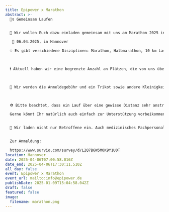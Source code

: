 ```yaml
---
title: Epipower x Marathon
abstract: >-
  🏃‍♀️ Gemeinsam Laufen


  🌟 Wir wollen Euch dazu einladen gemeinsam mit uns am Marathon 2025 in Hannover teilzunehmen.

   📅 06.04.2025, in Hannover

  💡 Es gibt verschiedene Disziplinen: Marathon, Halbmarathon, 10 km Lauf, 10 km Walk und 10 km Nordic Walking.

   

  ❗️ Aktuell haben wir eine begrenzte Anzahl an Plätzen, die von uns übernommen werden. Es gilt: “Wer zuerst kommt, malt zuerst.” 

   

  💸 Wir werden die Anmeldegebühr und ein Trikot sowie andere Kleinigkeiten für Euch übernehmen. Wir wollen gemeinsam als Epipower dort auftreten. Es fallen somit für Euch keine Eventkosten, sondern nur Reise- und ggf. Übernachtungskosten, an. 

   

  ⛑️ Bitte beachtet, dass ein Lauf über eine gewisse Distanz sehr anstrengend sein kann. Kennt dabei Euer eigenes Limit und besprecht es ggf. mit eurem Neurologen.

  Gerne könnt Ihr natürlich auch einfach zur Unterstützung vorbeikommen.


  💜 Wir laden nicht nur Betroffene ein. Auch medizinisches Fachpersonal, Angehörige, Freunde, usw. 


  Zur Anmeldung:

  https://www.survio.com/survey/d/L2Q7B6W5M0K9Y1U0T
location: Hannover
date: 2025-04-06T07:00:58.016Z
date_end: 2025-04-06T17:30:11.510Z
all_day: false
event: Epipower x Marathon
event_url: mailto:info@epipower.de
publishDate: 2025-01-09T15:04:58.042Z
draft: false
featured: false
image:
  filename: marathon.png
---
```

